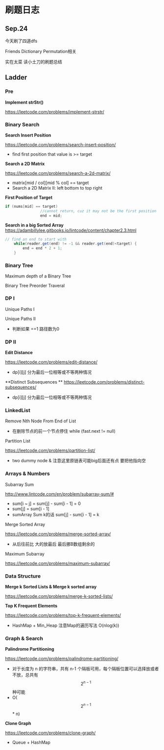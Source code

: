 # 刷题日志


## Sep.24


今天刷了四道dfs 

Friends Dictionary Permutation相关

实在太菜 读小土刀的刷题总结





## Ladder


### Pre

**Implement strStr()**

https://leetcode.com/problems/implement-strstr/


### Binary Search

**Search Insert Position**

https://leetcode.com/problems/search-insert-position/
* find first position that value is >= target

**Search a 2D Matrix**

https://leetcode.com/problems/search-a-2d-matrix/
* matrix[mid / col][mid % col] == target
* Search a 2D Matrix II: left bottom to top right

**First Position of Target**
```java
if (nums[mid] == target)
                //cannot return, cuz it may not be the first position
                end = mid;
```

**Search in a big Sorted Array**
https://adambillylee.gitbooks.io/lintcode/content/chapter2.3.html
```java
// find an end to start with
    while(reader.get(end) != -1 && reader.get(end)<target) {
        end = end * 2 + 1;
    }
```





### Binary Tree
Maximum depth of a Binary Tree

Binary Tree Preorder Traveral


### DP I

Unique Paths I

Unique Paths II
* 判断如果 ==1 路径数为0


### DP II
**Edit Distance**

https://leetcode.com/problems/edit-distance/
* dp[i][j] 分为最后一位相等或不等两种情况

**Distinct Subsequences
**
https://leetcode.com/problems/distinct-subsequences/
* dp[i][j] 分为最后一位相等或不等两种情况


### LinkedList

Remove Nth Node From End of List
* 在删除节点的前一个节点停住 while (fast.next != null)

Partition List

https://leetcode.com/problems/partition-list/

* two dummy node & 注意这里原链表可能big后面还有点 要把他指向空


### Arrays & Numbers

Subarray Sum

http://www.lintcode.com/en/problem/subarray-sum/#

* sum[i ~ j] = sum[j] - sum[i - 1] = 0
* sum[j] = sum[i - 1]
* sumArray Sum k的话 sum[j] - sum[i - 1] = k

Merge Sorted Array

https://leetcode.com/problems/merge-sorted-array/

* 从后往前比 大的放最后 最后挪B数组剩余的

Maximum Subarray

https://leetcode.com/problems/maximum-subarray/


### Data Structure

**Merge k Sorted Lists & Merge k sorted array**

https://leetcode.com/problems/merge-k-sorted-lists/

**Top K Frequent Elements**

https://leetcode.com/problems/top-k-frequent-elements/
* HashMap + Min_Heap 注意Map的遍历写法 O(nlog(k))


### Graph & Search
**Palindrome Partitioning**

https://leetcode.com/problems/palindrome-partitioning/
* 对于长度为 n 的字符串，共有 n-1 个隔板可用，每个隔板位置可以选择放或者不放，总共有$$2^{n-1}$$种可能
* O($$2^{n-1}$$* n)

**Clone Graph**

https://leetcode.com/problems/clone-graph/
* Queue + HashMap






























































